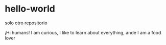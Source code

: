# hello-world
solo otro repositorio
   
 ¡Hi humans!
 I am curious, I like to learn about everything, ande I am a food lover
